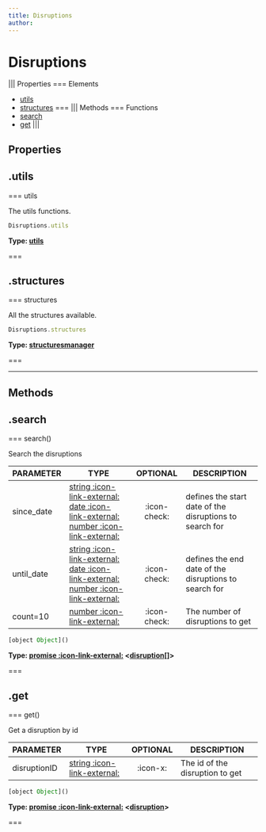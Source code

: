 ```yaml
---
title: Disruptions
author:
---
```


# Disruptions

||| Properties
=== Elements
- [utils](#utils)
- [structures](#structures)
===
||| Methods
=== Functions
- [search](#search)
- [get](#get)
|||
## Properties
## .utils

=== utils

The utils functions.


```javascript
Disruptions.utils
```
**Type: [utils](../classes/utils)**

===

## .structures

=== structures

All the structures available.


```javascript
Disruptions.structures
```
**Type: [structuresmanager](../structures/structuresmanager)**

===

---
## Methods
## .search

=== search()

Search the disruptions

| PARAMETER | TYPE | OPTIONAL | DESCRIPTION |
| --- | --- | :---: | --- |
| since_date | [string :icon-link-external:](https://developer.mozilla.org/en-US/docs/Web/JavaScript/Reference/Global_Objects/String) [date :icon-link-external:](https://developer.mozilla.org/en-US/docs/Web/JavaScript/Reference/Global_Objects/Date) [number :icon-link-external:](https://developer.mozilla.org/en-US/docs/Web/JavaScript/Reference/Global_Objects/Number)  | :icon-check: | defines the start date of the disruptions to search for |
| until_date | [string :icon-link-external:](https://developer.mozilla.org/en-US/docs/Web/JavaScript/Reference/Global_Objects/String) [date :icon-link-external:](https://developer.mozilla.org/en-US/docs/Web/JavaScript/Reference/Global_Objects/Date) [number :icon-link-external:](https://developer.mozilla.org/en-US/docs/Web/JavaScript/Reference/Global_Objects/Number)  | :icon-check: | defines the end date of the disruptions to search for |
| count=10 | [number :icon-link-external:](https://developer.mozilla.org/en-US/docs/Web/JavaScript/Reference/Global_Objects/Number) | :icon-check: | The number of disruptions to get |

```javascript
[object Object]()
```
**Type: [promise :icon-link-external:](https://developer.mozilla.org/en-US/docs/Web/JavaScript/Reference/Global_Objects/Promise) <[disruption](../structures/disruption)[]>**

===

## .get

=== get()

Get a disruption by id

| PARAMETER | TYPE | OPTIONAL | DESCRIPTION |
| --- | --- | :---: | --- |
| disruptionID | [string :icon-link-external:](https://developer.mozilla.org/en-US/docs/Web/JavaScript/Reference/Global_Objects/String) | :icon-x: | The id of the disruption to get |

```javascript
[object Object]()
```
**Type: [promise :icon-link-external:](https://developer.mozilla.org/en-US/docs/Web/JavaScript/Reference/Global_Objects/Promise) <[disruption](../structures/disruption)>**

===

